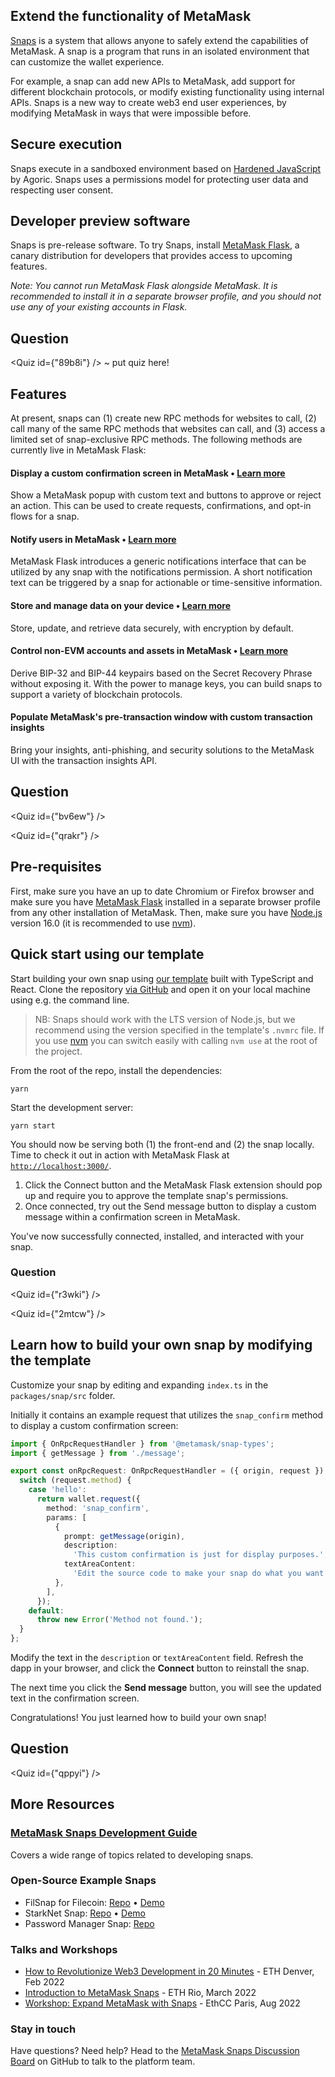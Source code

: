 <Section name="1. Introduction" description="Introduction to MetaMask Snaps">

## Extend the functionality of MetaMask

[Snaps](https://metamask.io/snaps/) is a system that allows anyone to safely extend the capabilities of MetaMask. A snap is a program that runs in an isolated environment that can customize the wallet experience.

For example, a snap can add new APIs to MetaMask, add support for different blockchain protocols, or modify existing functionality using internal APIs. Snaps is a new way to create web3 end user experiences, by modifying MetaMask in ways that were impossible before.

## Secure execution

Snaps execute in a sandboxed environment based on [Hardened JavaScript](https://docs.agoric.com/guides/js-programming/hardened-js.html) by Agoric. Snaps uses a permissions model for protecting user data and respecting user consent. 

## Developer preview software

Snaps is pre-release software. To try Snaps, install [MetaMask Flask](https://metamask.io/flask/), a canary distribution for developers that provides access to upcoming features.

_Note: You cannot run MetaMask Flask alongside MetaMask. It is recommended to install it in a separate browser profile, and you should not use any of your existing accounts in Flask._

## Question

<Quiz id={"89b8i"} /> ~ put quiz here!

</Section>


<Section name="2. Overview of Features" description="Features">

## Features

At present, snaps can (1) create new RPC methods for websites to call, (2) call many of the same RPC methods that websites can call, and (3) access a limited set of snap-exclusive RPC methods. The following methods are currently live in MetaMask Flask: 

#### Display a custom confirmation screen in MetaMask &bull; [Learn more](./snaps-rpc-api.html#snap-confirm)

Show a MetaMask popup with custom text and buttons to approve or reject an action. This can be used to create requests, confirmations, and opt-in flows for a snap.

#### Notify users in MetaMask &bull; [Learn more](./snaps-rpc-api.html#snap-notify)

MetaMask Flask introduces a generic notifications interface that can be utilized by any snap with the notifications permission. A short notification text can be triggered by a snap for actionable or time-sensitive information.

#### Store and manage data on your device &bull; [Learn more](./snaps-rpc-api.html#snap-managestate)

Store, update, and retrieve data securely, with encryption by default.

#### Control non-EVM accounts and assets in MetaMask &bull; [Learn more](./snaps-rpc-api.html#snap-getbip44entropy)

Derive BIP-32 and BIP-44 keypairs based on the Secret Recovery Phrase without exposing it. With the power to manage keys, you can build snaps to support a variety of blockchain protocols.

#### Populate MetaMask's pre-transaction window with custom transaction insights

Bring your insights, anti-phishing, and security solutions to the MetaMask UI with the transaction insights API.

## Question

<Quiz id={"bv6ew"} />

<Quiz id={"qrakr"} />

</Section>


<Section name="3. Getting Started" description="Learn how to build your own snap">

## Pre-requisites

First, make sure you have an up to date Chromium or Firefox browser and make sure you have [MetaMask Flask](https://metamask.io/flask/) installed in a separate browser profile from any other installation of MetaMask. Then, make sure you have [Node.js](https://nodejs.org/) version 16.0 (it is recommended to use [nvm](https://github.com/nvm-sh/nvm)). 

## Quick start using our template

Start building your own snap using [our template](https://github.com/MetaMask/template-snap-monorepo) built with TypeScript and React. Clone the repository [via GitHub](https://github.com/MetaMask/template-snap-monorepo/generate) and open it on your local machine using e.g. the command line.

> NB: Snaps should work with the LTS version of Node.js, but we recommend using the version specified in the template's `.nvmrc` file. If you use [nvm](https://github.com/nvm-sh/nvm) you can switch easily with calling `nvm use` at the root of the project.

From the root of the repo, install the dependencies:

```shell
yarn
```

Start the development server:

```shell
yarn start
```

You should now be serving both (1) the front-end and (2) the snap locally. Time to check it out in action with MetaMask Flask at [`http://localhost:3000/`](http://localhost:3000/). 

1. Click the Connect button and the MetaMask Flask extension should pop up and require you to approve the template snap's permissions. 
2. Once connected, try out the Send message button to display a custom message within a confirmation screen in MetaMask.

You've now successfully connected, installed, and interacted with your snap.


### Question

<Quiz id={"r3wki"} />


<Quiz id={"2mtcw"} />


</Section>

<Section name="4. Building your snap" description="Learn how to build your own snap with this example">

## Learn how to build your own snap by modifying the template

Customize your snap by editing and expanding `index.ts` in the `packages/snap/src` folder.

Initially it contains an example request that utilizes the `snap_confirm` method to display a custom confirmation screen:

```ts
import { OnRpcRequestHandler } from '@metamask/snap-types';
import { getMessage } from './message';

export const onRpcRequest: OnRpcRequestHandler = ({ origin, request }) => {
  switch (request.method) {
    case 'hello':
      return wallet.request({
        method: 'snap_confirm',
        params: [
          {
            prompt: getMessage(origin),
            description:
              'This custom confirmation is just for display purposes.',
            textAreaContent:
              'Edit the source code to make your snap do what you want.',
          },
        ],
      });
    default:
      throw new Error('Method not found.');
  }
};
```

Modify the text in the `description` or `textAreaContent` field. Refresh the dapp in your browser, and click the **Connect** button to reinstall the snap.

The next time you click the **Send message** button, you will see the updated text in the confirmation screen.

Congratulations! You just learned how to build your own snap!

## Question

<Quiz id={"qppyi"} />


</Section>

<Section name="Dev Resources" description="Developer Resources">

## More Resources

### [MetaMask Snaps Development Guide](https://docs.metamask.io/guide/snaps-development-guide.html)

Covers a wide range of topics related to developing snaps.

### Open-Source Example Snaps
- FilSnap for Filecoin: [Repo](https://github.com/chainsafe/filsnap) &bull; [Demo](https://filsnap.chainsafe.io/)
- StarkNet Snap: [Repo](https://github.com/ConsenSys/starknet-snap) &bull; [Demo](https://app.starknet-snap.consensys-solutions.net/)
- Password Manager Snap: [Repo](https://github.com/ritave/snap-passwordManager)

### Talks and Workshops
- [How to Revolutionize Web3 Development in 20 Minutes](https://www.youtube.com/watch?v=KhpCS8EbKTE) - ETH Denver, Feb 2022
- [Introduction to MetaMask Snaps](https://www.youtube.com/watch?v=XL3OduRT8js) - ETH Rio, March 2022
- [Workshop: Expand MetaMask with Snaps](https://www.youtube.com/watch?v=BWII6nkT-2w) - EthCC Paris, Aug 2022

### Stay in touch

Have questions? Need help? Head to the [MetaMask Snaps Discussion Board](https://github.com/MetaMask/snaps-skunkworks/discussions) on GitHub to talk to the platform team. 

</Section>